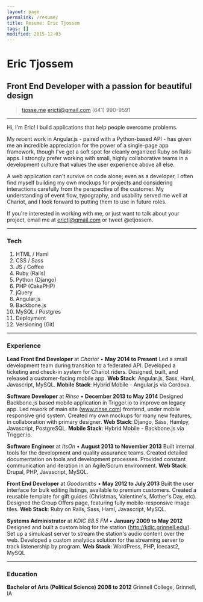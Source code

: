 ```yaml
---
layout: page
permalink: /resume/
title: Resume: Eric Tjossem
tags: []
modified: 2015-12-03
---
```


# Eric Tjossem
## Front End Developer with a passion for beautiful design

> [tjosse.me](http://www.tjosse.me)
> [erictj@gmail.com](mailto:erictj@gmail.com)
> (641) 990-9591

------

Hi, I'm Eric! I build applications that help people overcome problems. 

My recent work in Angular.js - paired with a Python-based API - has given me an incredible appreciation for the power of a single-page app framework, though I've got a soft spot for cleanly organized Ruby on Rails apps. I strongly prefer working with small, highly collaborative teams in a development culture that values the user experience above all else.

A web application can't survive on code alone; even as a developer, I often find myself building my own mockups for projects and considering interactions carefully from the perspective of the customer. My understanding of event flow, typography, and usability served me well at Chariot, and I look forward to putting them to use in future roles.

If you're interested in working with me, or just want to talk about your project, email me at erictj@gmail.com or tweet @etjossem.

------

### Tech

1. HTML / Haml
1. CSS / Sass
1. JS / Coffee
1. Ruby (Rails)
1. Python (Django)
1. PHP (CakePHP)
1. jQuery
1. Angular.js
1. Backbone.js
1. MySQL / Postgres
1. Deployment
1. Versioning (Git)

------

### Experience


**Lead Front End Developer** at *Chariot* • __May 2014 to Present__
  Led a small development team during transition to a federated API.
  Developed a ticketing and check-in system for Chariot riders.
  Designed, built, and released a customer-facing mobile app.
  **Web Stack**: Angular.js, Sass, Haml, Javascript, MySQL.
  **Mobile Stack**: Hybrid Mobile - Angular.js via Cordova.

**Software Developer** at *Rinse* • __December 2013 to May 2014__
  Designed Backbone.js based mobile application in Trigger.io to improve on legacy app.
  Led rework of main site (www.rinse.com) frontend, under mobile responsive grid system.
  Created my own mockups for many new features, in collaboration with primary designer.
  **Web Stack**: Django, Sass, Hamlpy, Javascript, PostgreSQL. 
  **Mobile Stack**: Hybrid Mobile - Backbone.js via Trigger.io.

**Software Engineer** at *ItsOn* • __August 2013 to November 2013__
  Built internal tools for the development and quality assurance teams.
  Created detailed documentation on tools and development processes.
  Provided constant communication and iteration in an Agile/Scrum environment.
  **Web Stack**: Drupal, PHP, Javascript, MySQL.

**Front End Developer** at *Goodsmiths* • __May 2012 to July 2013__
  Built the user interface for bulk editing listings, available to premium customers.
  Created a reusable template for gift guides (Christmas, Valentine's, Mother's Day, etc).
  Designed the Group Offers page, featuring fully mobile-responsive image tiles.
  **Web Stack**: Ruby on Rails, Sass, Haml, Javascript, MySQL.

**Systems Administrator** at *KDIC 88.5 FM* • __January 2009 to May 2012__
  Designed and built a custom blog for the station (http://kdic.grinnell.edu/).
  Set up a simulcast server to stream the station's audio content over the web.
  Developed a custom analytics solution for the streaming server to track listenership by program.
  **Web Stack**: WordPress, PHP, Icecast2, MySQL

------

### Education

**Bachelor of Arts (Political Science)** __2008 to 2012__
  Grinnell College, Grinnell, IA
